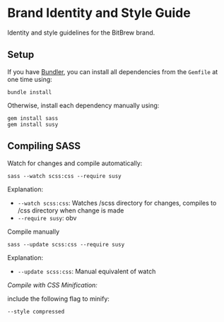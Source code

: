 # Brand Identity and Style Guide

Identity and style guidelines for the BitBrew brand.

## Setup

If you have [Bundler](http://bundler.io/), you can install all dependencies from the `Gemfile` at one time using:

```
bundle install
```

Otherwise, install each dependency manually using:

```
gem install sass
gem install susy
```


## Compiling SASS

Watch for changes and compile automatically:

```
sass --watch scss:css --require susy
```

Explanation:
* `--watch scss:css`: Watches /scss directory for changes, compiles to /css directory when change is made
* `--require susy`:   obv


Compile manually
```
sass --update scss:css --require susy
```

Explanation:
* `--update scss:css`: Manual equivalent of watch


*Compile with CSS Minification:*

include the following flag to minify:
```
--style compressed
```
